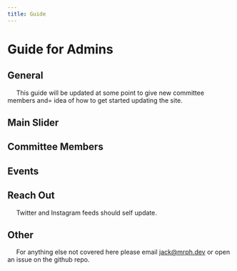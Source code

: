 ```yaml
---
title: Guide
---
```

# **Guide for Admins**

## General

&nbsp;&nbsp;&nbsp;&nbsp;&nbsp;This guide will be updated at some point to give new committee members and= idea of how to get started updating the site. 

## Main Slider

## Committee Members

## Events

## Reach Out

&nbsp;&nbsp;&nbsp;&nbsp;&nbsp;Twitter and Instagram feeds should self update.

## Other

&nbsp;&nbsp;&nbsp;&nbsp;&nbsp;For anything else not covered here please email jack@mrph.dev or open an issue on the github repo.



